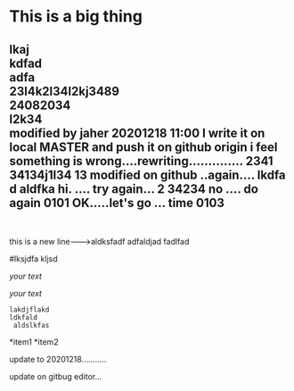 This is a big thing
====


lkaj<BR>kdfad<BR>
adfa<BR>
23l4k2l34l2kj3489<BR>
24082034<BR>
l2k34<BR>
modified by jaher 20201218 11:00
I write it on local MASTER and push it on github origin
        i feel something is wrong....rewriting..............
        2341
        34134j1l34
        13
       modified on github ..again....
       lkdfa
       d aldfka
       hi. ....
       try again...
       2
       34234
       no .... do again 0101
       OK.....let's go ...
       time 0103
---

<BR>


this is a new line--->aldksfadf
        adfaldjad
        fadlfad


#lksjdfa kljsd

*your text*

_your text_

```
lakdjflakd
ldkfald
 aldslkfas

```

*item1
*item2

update to 20201218...........

update on gitbug editor...
